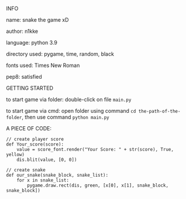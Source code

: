 INFO

name: snake the game xD

author: n1kke

language: python 3.9

directory used: pygame, time, random, black

fonts used: Times New Roman

pep8: satisfied

GETTING STARTED

to start game via folder: double-click on file `main.py`

to start game via cmd: open folder using command `cd the-path-of-the-folder`, then use command `python main.py`

A PIECE OF CODE:
```
// create player score
def Your_score(score):
    value = score_font.render("Your Score: " + str(score), True, yellow)
    dis.blit(value, [0, 0])

// create snake
def our_snake(snake_block, snake_list):
    for x in snake_list:
        pygame.draw.rect(dis, green, [x[0], x[1], snake_block, snake_block])

```